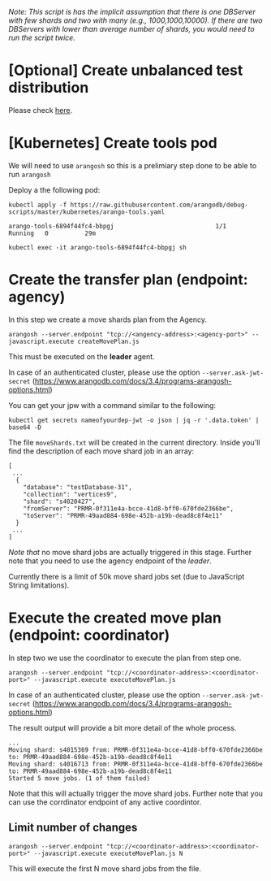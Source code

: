 *Note: This script is has the implicit assumption that there is one
DBServer with few shards and two with many (e.g.,
1000,1000,10000). If there are two DBServers with lower than average
number of shards, you would need to run the script twice.*

# [Optional] Create unbalanced test distribution

Please check [here](HOWTO_Create_Test.md).

# [Kubernetes] Create tools pod

We will need to use `arangosh` so this is a prelimiary step done to be
able to run `arangosh`

Deploy a the following pod:

```kubectl apply -f https://raw.githubusercontent.com/arangodb/debug-scripts/master/kubernetes/arango-tools.yaml```

```kubectl get pods | grep arango-tool
arango-tools-6894f44fc4-bbpgj                            1/1     Running   0          29m
```

```
kubectl exec -it arango-tools-6894f44fc4-bbpgj sh
```
 
# Create the transfer plan (endpoint: agency)

In this step we create a move shards plan from the Agency.

`arangosh --server.endpoint "tcp://<angency-address>:<agency-port>" --javascript.execute createMovePlan.js`

This must be executed on the **leader** agent.

In case of an authenticated cluster, please use the option
`--server.ask-jwt-secret`
(https://www.arangodb.com/docs/3.4/programs-arangosh-options.html)

You can get your jpw with a command similar to the following:

```kubectl get secrets nameofyourdep-jwt -o json | jq -r '.data.token' | base64 -D```

The file `moveShards.txt` will be created in the current directory. Inside you'll find the description of each move shard job in an array:
```
[
 ... 
  {
    "database": "testDatabase-31",
    "collection": "vertices9",
    "shard": "s4020427",
    "fromServer": "PRMR-0f311e4a-bcce-41d8-bff0-670fde2366be",
    "toServer": "PRMR-49aad884-698e-452b-a19b-dead8c8f4e11"
  }
 ...
]
```

*Note that* no move shard jobs are actually triggered in this
stage. Further note that you need to use the agency endpoint of the
*leader*.

Currently there is a limit of 50k move shard jobs set (due to
JavaScript String limitations).

# Execute the created move plan (endpoint: coordinator)

In step two we use the coordinator to execute the plan from step one.

`arangosh --server.endpoint "tcp://<coordinator-address>:<coordinator-port>" --javascript.execute executeMovePlan.js`

In case of an authenticated cluster, please use the option
`--server.ask-jwt-secret`
(https://www.arangodb.com/docs/3.4/programs-arangosh-options.html)

The result output will provide a bit more detail of the whole process.

```
...
Moving shard: s4015369 from: PRMR-0f311e4a-bcce-41d8-bff0-670fde2366be to: PRMR-49aad884-698e-452b-a19b-dead8c8f4e11
Moving shard: s4016713 from: PRMR-0f311e4a-bcce-41d8-bff0-670fde2366be to: PRMR-49aad884-698e-452b-a19b-dead8c8f4e11
Started 5 move jobs. (1 of them failed)
```

Note that this will actually trigger the move shard jobs. Further note
that you can use the corrdinator endpoint of any active coordintor.

## Limit number of changes

`arangosh --server.endpoint "tcp://<coordinator-address>:<coordinator-port>" --javascript.execute executeMovePlan.js N`

This will execute the first N move shard jobs from the file.
